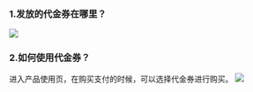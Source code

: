 ### 1.发放的代金券在哪里？
![](http://imgcache.tce.fsphere.cn/static/mccdn.qcloud.com/static/img/09b3168893b8d5b9fd45e220e8a1ffd4/image.png)
### 2.如何使用代金券？
进入产品使用页，在购买支付的时候，可以选择代金券进行购买。
![](http://imgcache.tce.fsphere.cn/static/mccdn.qcloud.com/static/img/fd8cce05813333e7736f89288d5a9786/image.png)
